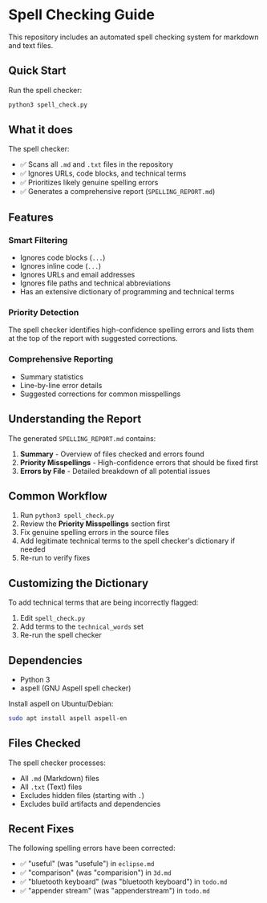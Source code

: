# Spell Checking Guide

This repository includes an automated spell checking system for markdown and text files.

## Quick Start

Run the spell checker:
```bash
python3 spell_check.py
```

## What it does

The spell checker:
- ✅ Scans all `.md` and `.txt` files in the repository
- ✅ Ignores URLs, code blocks, and technical terms
- ✅ Prioritizes likely genuine spelling errors
- ✅ Generates a comprehensive report (`SPELLING_REPORT.md`)

## Features

### Smart Filtering
- Ignores code blocks (```...```)
- Ignores inline code (`...`)
- Ignores URLs and email addresses
- Ignores file paths and technical abbreviations
- Has an extensive dictionary of programming and technical terms

### Priority Detection
The spell checker identifies high-confidence spelling errors and lists them at the top of the report with suggested corrections.

### Comprehensive Reporting
- Summary statistics
- Line-by-line error details
- Suggested corrections for common misspellings

## Understanding the Report

The generated `SPELLING_REPORT.md` contains:

1. **Summary** - Overview of files checked and errors found
2. **Priority Misspellings** - High-confidence errors that should be fixed first
3. **Errors by File** - Detailed breakdown of all potential issues

## Common Workflow

1. Run `python3 spell_check.py`
2. Review the **Priority Misspellings** section first
3. Fix genuine spelling errors in the source files
4. Add legitimate technical terms to the spell checker's dictionary if needed
5. Re-run to verify fixes

## Customizing the Dictionary

To add technical terms that are being incorrectly flagged:

1. Edit `spell_check.py`
2. Add terms to the `technical_words` set
3. Re-run the spell checker

## Dependencies

- Python 3
- aspell (GNU Aspell spell checker)

Install aspell on Ubuntu/Debian:
```bash
sudo apt install aspell aspell-en
```

## Files Checked

The spell checker processes:
- All `.md` (Markdown) files
- All `.txt` (Text) files
- Excludes hidden files (starting with `.`)
- Excludes build artifacts and dependencies

## Recent Fixes

The following spelling errors have been corrected:
- ✅ "useful" (was "usefule") in `eclipse.md`
- ✅ "comparison" (was "comparision") in `3d.md`
- ✅ "bluetooth keyboard" (was "bluetooth keyboard") in `todo.md`
- ✅ "appender stream" (was "appenderstream") in `todo.md`